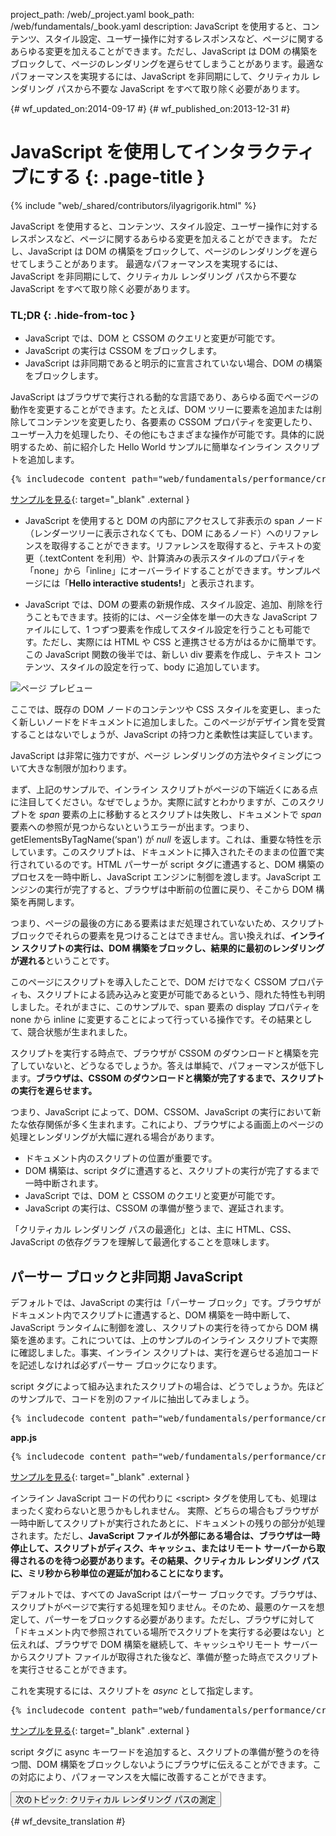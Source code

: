 project_path: /web/_project.yaml
book_path: /web/fundamentals/_book.yaml
description: JavaScript を使用すると、コンテンツ、スタイル設定、ユーザー操作に対するレスポンスなど、ページに関するあらゆる変更を加えることができます。ただし、JavaScript は DOM の構築をブロックして、ページのレンダリングを遅らせてしまうことがあります。最適なパフォーマンスを実現するには、JavaScript を非同期にして、クリティカル レンダリング パスから不要な JavaScript をすべて取り除く必要があります。

{# wf_updated_on:2014-09-17 #}
{# wf_published_on:2013-12-31 #}

# JavaScript を使用してインタラクティブにする {: .page-title }

{% include "web/_shared/contributors/ilyagrigorik.html" %}

JavaScript を使用すると、コンテンツ、スタイル設定、ユーザー操作に対するレスポンスなど、ページに関するあらゆる変更を加えることができます。
ただし、JavaScript は DOM の構築をブロックして、ページのレンダリングを遅らせてしまうことがあります。
最適なパフォーマンスを実現するには、JavaScript を非同期にして、クリティカル レンダリング パスから不要な JavaScript をすべて取り除く必要があります。



### TL;DR {: .hide-from-toc }
- JavaScript では、DOM と CSSOM のクエリと変更が可能です。
- JavaScript の実行は CSSOM をブロックします。
- JavaScript は非同期であると明示的に宣言されていない場合、DOM の構築をブロックします。


JavaScript はブラウザで実行される動的な言語であり、あらゆる面でページの動作を変更することができます。たとえば、DOM ツリーに要素を追加または削除してコンテンツを変更したり、各要素の CSSOM プロパティを変更したり、ユーザー入力を処理したり、その他にもさまざまな操作が可能です。具体的に説明するため、前に紹介した Hello World サンプルに簡単なインライン スクリプトを追加します。

<pre class="prettyprint">
{% includecode content_path="web/fundamentals/performance/critical-rendering-path/_code/script.html" region_tag="full" adjust_indentation="auto" %}
</pre>

[サンプルを見る](https://googlesamples.github.io/web-fundamentals/fundamentals/performance/critical-rendering-path/script.html){: target="_blank" .external }

* JavaScript を使用すると DOM の内部にアクセスして非表示の span ノード（レンダーツリーに表示されなくても、DOM にあるノード）へのリファレンスを取得することができます。リファレンスを取得すると、テキストの変更（.textContent を利用）や、計算済みの表示スタイルのプロパティを「none」から「inline」にオーバーライドすることができます。サンプルページには「**Hello interactive students!**」と表示されます。

* JavaScript では、DOM の要素の新規作成、スタイル設定、追加、削除を行うこともできます。技術的には、ページ全体を単一の大きな JavaScript ファイルにして、1 つずつ要素を作成してスタイル設定を行うことも可能です。ただし、実際には HTML や CSS と連携させる方がはるかに簡単です。この JavaScript 関数の後半では、新しい div 要素を作成し、テキスト コンテンツ、スタイルの設定を行って、body に追加しています。

<img src="images/device-js-small.png"  alt="ページ プレビュー">

ここでは、既存の DOM ノードのコンテンツや CSS スタイルを変更し、まったく新しいノードをドキュメントに追加しました。このページがデザイン賞を受賞することはないでしょうが、JavaScript の持つ力と柔軟性は実証しています。

JavaScript は非常に強力ですが、ページ レンダリングの方法やタイミングについて大きな制限が加わります。

まず、上記のサンプルで、インライン スクリプトがページの下端近くにある点に注目してください。なぜでしょうか。実際に試すとわかりますが、このスクリプトを _span_ 要素の上に移動するとスクリプトは失敗し、ドキュメントで _span_ 要素への参照が見つからないというエラーが出ます。つまり、getElementsByTagName(‘span') が _null_ を返します。これは、重要な特性を示しています。このスクリプトは、ドキュメントに挿入されたそのままの位置で実行されているのです。HTML パーサーが script タグに遭遇すると、DOM 構築のプロセスを一時中断し、JavaScript エンジンに制御を渡します。JavaScript エンジンの実行が完了すると、ブラウザは中断前の位置に戻り、そこから DOM 構築を再開します。

つまり、ページの最後の方にある要素はまだ処理されていないため、スクリプト ブロックでそれらの要素を見つけることはできません。言い換えれば、**インライン スクリプトの実行は、DOM 構築をブロックし、結果的に最初のレンダリングが遅れる**ということです。

このページにスクリプトを導入したことで、DOM だけでなく CSSOM プロパティも、スクリプトによる読み込みと変更が可能であるという、隠れた特性も判明しました。それがまさに、このサンプルで、span 要素の display プロパティを none から inline に変更することによって行っている操作です。その結果として、競合状態が生まれました。

スクリプトを実行する時点で、ブラウザが CSSOM のダウンロードと構築を完了していないと、どうなるでしょうか。答えは単純で、パフォーマンスが低下します。**ブラウザは、CSSOM のダウンロードと構築が完了するまで、スクリプトの実行を遅らせます。**

つまり、JavaScript によって、DOM、CSSOM、JavaScript の実行において新たな依存関係が多く生まれます。これにより、ブラウザによる画面上のページの処理とレンダリングが大幅に遅れる場合があります。

* ドキュメント内のスクリプトの位置が重要です。
* DOM 構築は、script タグに遭遇すると、スクリプトの実行が完了するまで一時中断されます。
* JavaScript では、DOM と CSSOM のクエリと変更が可能です。
* JavaScript の実行は、CSSOM の準備が整うまで、遅延されます。

「クリティカル レンダリング パスの最適化」とは、主に HTML、CSS、JavaScript の依存グラフを理解して最適化することを意味します。

##  パーサー ブロックと非同期 JavaScript

デフォルトでは、JavaScript の実行は「パーサー ブロック」です。ブラウザがドキュメント内でスクリプトに遭遇すると、DOM 構築を一時中断して、JavaScript ランタイムに制御を渡し、スクリプトの実行を待ってから DOM 構築を進めます。これについては、上のサンプルのインライン スクリプトで実際に確認しました。事実、インライン スクリプトは、実行を遅らせる追加コードを記述しなければ必ずパーサー ブロックになります。

script タグによって組み込まれたスクリプトの場合は、どうでしょうか。先ほどのサンプルで、コードを別のファイルに抽出してみましょう。

<pre class="prettyprint">
{% includecode content_path="web/fundamentals/performance/critical-rendering-path/_code/split_script.html" region_tag="full" adjust_indentation="auto" %}
</pre>

**app.js**

<pre class="prettyprint">
{% includecode content_path="web/fundamentals/performance/critical-rendering-path/_code/app.js" region_tag="full" adjust_indentation="auto" %}
</pre>

[サンプルを見る](https://googlesamples.github.io/web-fundamentals/fundamentals/performance/critical-rendering-path/split_script.html){: target="_blank" .external }

インライン JavaScript コードの代わりに &lt;script&gt; タグを使用しても、処理はまったく変わらないと思うかもしれません。
実際、どちらの場合もブラウザが一時中断してスクリプトが実行されたあとに、ドキュメントの残りの部分が処理されます。ただし、**JavaScript ファイルが外部にある場合は、ブラウザは一時停止して、スクリプトがディスク、キャッシュ、またはリモート サーバーから取得されるのを待つ必要があります。その結果、クリティカル レンダリング パスに、ミリ秒から秒単位の遅延が加わることになります。**






デフォルトでは、すべての JavaScript はパーサー ブロックです。ブラウザは、スクリプトがページで実行する処理を知りません。そのため、最悪のケースを想定して、パーサーをブロックする必要があります。ただし、ブラウザに対して「ドキュメント内で参照されている場所でスクリプトを実行する必要はない」と伝えれば、ブラウザで DOM 構築を継続して、キャッシュやリモート サーバーからスクリプト ファイルが取得された後など、準備が整った時点でスクリプトを実行させることができます。  

これを実現するには、スクリプトを _async_ として指定します。

<pre class="prettyprint">
{% includecode content_path="web/fundamentals/performance/critical-rendering-path/_code/split_script_async.html" region_tag="full" adjust_indentation="auto" %}
</pre>

[サンプルを見る](https://googlesamples.github.io/web-fundamentals/fundamentals/performance/critical-rendering-path/split_script_async.html){: target="_blank" .external }

script タグに async キーワードを追加すると、スクリプトの準備が整うのを待つ間、DOM 構築をブロックしないようにブラウザに伝えることができます。この対応により、パフォーマンスを大幅に改善することができます。

<a href="measure-crp" class="gc-analytics-event" data-category="CRP"
    data-label="Next / Measuring CRP">
  <button>次のトピック: クリティカル レンダリング パスの測定</button>
</a>


{# wf_devsite_translation #}
